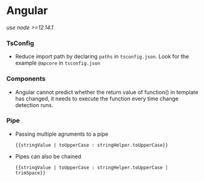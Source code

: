 # Angular
*use node >=12.14.1*

### TsConfig
* Reduce import path by declaring `paths` in `tsconfig.json`. Look for the example `@apcore` in `tsconfig.json`

### Components
* Angular cannot predict whether the return value of function() in template has changed, it needs to execute the function every time change detection runs.

### Pipe
* Passing multiple agruments to a pipe
  ```
  {{stringValue | toUpperCase : stringHelper.toUpperCase}}
  ```
* Pipes can also be chained
  ```
  {{stringValue | toUpperCase : stringHelper.toUpperCase | trimSpace}}
  ```
